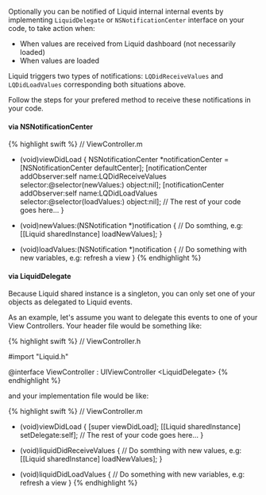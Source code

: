 
Optionally you can be notified of Liquid internal internal events by implementing `LiquidDelegate` or `NSNotificationCenter` interface on your code, to take action when:

* When values are received from Liquid dashboard (not necessarily loaded)
* When values are loaded

Liquid triggers two types of notifications: `LQDidReceiveValues` and `LQDidLoadValues` corresponding both situations above.

Follow the steps for your prefered method to receive these notifications in your code.

#### via NSNotificationCenter

{% highlight swift %}
// ViewController.m

- (void)viewDidLoad {
  NSNotificationCenter *notificationCenter = [NSNotificationCenter defaultCenter];
  [notificationCenter addObserver:self name:LQDidReceiveValues
                         selector:@selector(newValues:) object:nil];
  [notificationCenter addObserver:self name:LQDidLoadValues
                         selector:@selector(loadValues:) object:nil];
  // The rest of your code goes here...
}

- (void)newValues:(NSNotification *)notification {
  // Do somthing, e.g: [[Liquid sharedInstance] loadNewValues];
}

- (void)loadValues:(NSNotification *)notification {
  // Do something with new variables, e.g: refresh a view
}
{% endhighlight %}

#### via LiquidDelegate

Because Liquid shared instance is a singleton, you can only set one of your objects as delegated to Liquid events.

As an example, let's assume you want to delegate this events to one of your View Controllers. Your header file would be something like:

{% highlight swift %}
// ViewController.h

#import "Liquid.h"

@interface ViewController : UIViewController &lt;LiquidDelegate&gt;
{% endhighlight %}

and your implementation file would be like:

{% highlight swift %}
// ViewController.m

- (void)viewDidLoad {
  [super viewDidLoad];
  [[Liquid sharedInstance] setDelegate:self];
  // The rest of your code goes here...
}

- (void)liquidDidReceiveValues {
  // Do somthing with new values, e.g: [[Liquid sharedInstance] loadNewValues];
}

- (void)liquidDidLoadValues {
  // Do something with new variables, e.g: refresh a view
}
{% endhighlight %}
